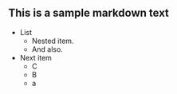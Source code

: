 ## This is a sample markdown text

  - List
    - Nested item.
    - And also.
  - Next item
    - C
    - B
    - a
